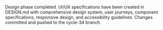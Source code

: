Design phase completed. UI/UX specifications have been created in DESIGN.md with comprehensive design system, user journeys, component specifications, responsive design, and accessibility guidelines. Changes committed and pushed to the cycle-34 branch.
